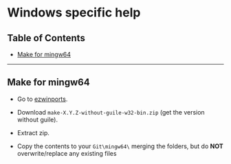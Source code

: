 # Windows specific help

## Table of Contents

* [Make for mingw64](#make-for-mingw64)

---

## Make for mingw64

* Go to [ezwinports](https://sourceforge.net/projects/ezwinports/files/).

* Download `make-X.Y.Z-without-guile-w32-bin.zip` (get the version without guile).

* Extract zip.

* Copy the contents to your `Git\mingw64\` merging the folders, but do **NOT** overwrite/replace any existing files
